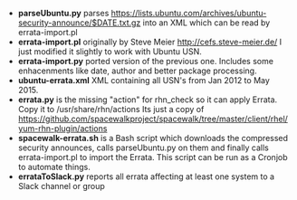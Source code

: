 - **parseUbuntu.py** parses https://lists.ubuntu.com/archives/ubuntu-security-announce/$DATE.txt.gz into an XML which can be read by errata-import.pl
- **errata-import.pl** originally by Steve Meier http://cefs.steve-meier.de/ I just modified it slightly to work with Ubuntu USN.
- **errata-import.py** ported version of the previous one. Includes some enhacenments like date, author and better package processing.
- **ubuntu-errata.xml** XML containing all USN's from Jan 2012 to May 2015.
- **errata.py** is the missing "action" for rhn_check so it can apply Errata. Copy it to /usr/share/rhn/actions 
Its just a copy of https://github.com/spacewalkproject/spacewalk/tree/master/client/rhel/yum-rhn-plugin/actions
- **spacewalk-errata.sh** is a Bash script which downloads the compressed security announces, calls parseUbuntu.py on them and finally calls errata-import.pl to import the Errata. This script can be run as a Cronjob to automate things.
- **errataToSlack.py** reports all errata affecting at least one system to a Slack channel or group
